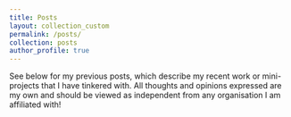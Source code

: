 ```yaml
---
title: Posts
layout: collection_custom
permalink: /posts/
collection: posts
author_profile: true
---
```


See below for my previous posts, which describe my recent work or mini-projects that I have tinkered with. All thoughts and opinions expressed are my own and should be viewed as independent from any organisation I am affiliated with!
